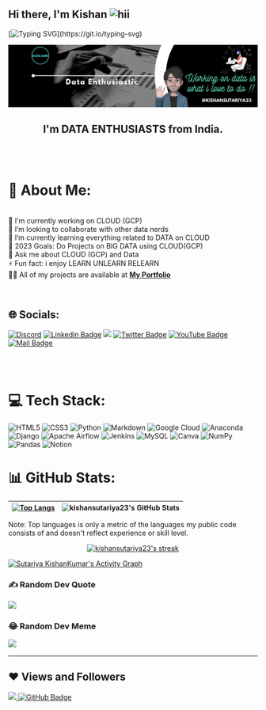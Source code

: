 ## Hi there, I'm Kishan  <img src="https://raw.githubusercontent.com/MartinHeinz/MartinHeinz/master/wave.gif" alt='hii' width="30px">

[![Typing SVG](https://readme-typing-svg.herokuapp.com?font=arial&color=3384B4&lines=Welcome+to+my+GitHub+...)](https://git.io/typing-svg)

 <img src="./images/githubreadme.png" alt="hi">
 
<h2 align="center"><strong>I'm DATA ENTHUSIASTS from India.</strong><h2>

 <br>


# 💫 About Me:
<br>🔭 I'm currently working on CLOUD (GCP)<br>💞️ I’m looking to collaborate with other data nerds<br>🌱 I’m currently learning everything related to DATA on CLOUD<br>🥅 2023 Goals: Do Projects on BIG DATA using CLOUD(GCP)<br>💬 Ask me about CLOUD (GCP) and Data<br>⚡ Fun fact: i enjoy LEARN UNLEARN RELEARN<br>  👨‍💻 All of my projects are available at **[My Portfolio](https://ks23code.netlify.app)**

<br>

## 🌐 Socials:
 

[![Discord](https://img.shields.io/badge/Discord-%237289DA.svg?logo=discord&logoColor=white)](htttps://discord.gg/https://discord.gg/PVeMAvWg)
[![Linkedin Badge][linkedinbadge]][linkedin] [![](https://img.shields.io/badge/Instagram-da3b5a?style=flat&logo=instagram&logoColor=white&link=https://www.instagram.com/ks23.code/)][instagram] [![Twitter Badge](https://img.shields.io/badge/-@ks23_code-1ca0f1?style=flat&labelColor=1ca0f1&logo=twitter&logoColor=white&link=https://twitter.com/ks23_code)][twitter]  [![YouTube Badge](https://img.shields.io/badge/-ks23code-e74c3c?style=flat&labelColor=e74c3c&logo=youtube&logoColor=white)][youtube] [![Mail Badge](https://img.shields.io/badge/-ks23.code@gmail.com-c0392b?style=flat&labelColor=c0392b&logo=gmail&logoColor=white)][gmail] 

<br>
<br>

# 💻 Tech Stack:
![HTML5](https://img.shields.io/badge/html5-%23E34F26.svg?style=for-the-badge&logo=html5&logoColor=white) ![CSS3](https://img.shields.io/badge/css3-%231572B6.svg?style=for-the-badge&logo=css3&logoColor=white) ![Python](https://img.shields.io/badge/python-3670A0?style=for-the-badge&logo=python&logoColor=ffdd54) ![Markdown](https://img.shields.io/badge/markdown-%23000000.svg?style=for-the-badge&logo=markdown&logoColor=white) ![Google Cloud](https://img.shields.io/badge/Google%20Cloud-%234285F4.svg?style=for-the-badge&logo=google-cloud&logoColor=white) 
![Anaconda](https://img.shields.io/badge/Anaconda-%2344A833.svg?style=for-the-badge&logo=anaconda&logoColor=white) ![Django](https://img.shields.io/badge/django-%23092E20.svg?style=for-the-badge&logo=django&logoColor=white) ![Apache Airflow](https://img.shields.io/badge/Apache%20Airflow-017CEE?style=for-the-badge&logo=Apache%20Airflow&logoColor=white) ![Jenkins](https://img.shields.io/badge/jenkins-%232C5263.svg?style=for-the-badge&logo=jenkins&logoColor=white) ![MySQL](https://img.shields.io/badge/mysql-%2300f.svg?style=for-the-badge&logo=mysql&logoColor=white) ![Canva](https://img.shields.io/badge/Canva-%2300C4CC.svg?style=for-the-badge&logo=Canva&logoColor=white) ![NumPy](https://img.shields.io/badge/numpy-%23013243.svg?style=for-the-badge&logo=numpy&logoColor=white) ![Pandas](https://img.shields.io/badge/pandas-%23150458.svg?style=for-the-badge&logo=pandas&logoColor=white) ![Notion](https://img.shields.io/badge/Notion-%23000000.svg?style=for-the-badge&logo=notion&logoColor=white)
<!-- ![AWS](https://img.shields.io/badge/AWS-%23FF9900.svg?style=for-the-badge&logo=amazon-aws&logoColor=white)  
![Netlify](https://img.shields.io/badge/netlify-%23000000.svg?style=for-the-badge&logo=netlify&logoColor=#00C7B7) -->

# 📊 GitHub Stats:



| [![Top Langs](https://github-readme-stats.vercel.app/api/top-langs/?username=kishansutariya23&langs_count=8&count_private=true&layout=compact&theme=tokyonight&hide_border=true)](https://github.com/anuraghazra/github-readme-stats) |![kishansutariya23's GitHub Stats](https://github-readme-stats.vercel.app/api?username=kishansutariya23&show_icons=true&count_private=true&theme=tokyonight&hide_border=true&hide=contribs,prs&custom_title=Kishansutariya23's%20GitHub%20Stats)  |
| ----------------------------------------------------------------------------------------------------------------------------------------------------------------------------------------------- | ------------------------------------------------------------------------------------------------------------------------------------------------------------------------------------------------ |

Note:</b> Top languages is only a metric of the languages my public code consists of and doesn't reflect experience or skill level.

<p align="center">
    <a href="https://github.com/kishansutariya23/github-readme-streak-stats">
        <img title="🔥 Get streak stats for your profile at git.io/streak-stats" alt="kishansutariya23's streak" src="https://github-readme-streak-stats.herokuapp.com/?user=kishansutariya23&theme=black-ice&hide_border=true&stroke=0000&background=060A0CD0"/>
    </a>
</p>
<a href="https://github.com/kishansutariya23/github-readme-activity-graph"><img alt="Sutariya KishanKumar's Activity Graph" src="https://activity-graph.herokuapp.com/graph?username=kishansutariya23&bg_color=0D1117&color=5BCDEC&line=5BCDEC&point=FFFFFF&hide_border=true"/></a>



 

### ✍️ Random Dev Quote
![](https://quotes-github-readme.vercel.app/api?type=horizontal&theme=tokyonight)

### 😂 Random Dev Meme
<img src="https://random-memer.herokuapp.com/" width="512px"/>

---
 

## ❤ Views and Followers
<a href="https://github.com/kishansutariya23/github-profile-views-counter">
    <img src="https://komarev.com/ghpvc/?username=kishansutariya23">
</a>
<a href="https://github.com/kishansutariya23?tab=followers"><img src="https://img.shields.io/github/followers/kishansutariya23?label=Followers&style=social" alt="GitHub Badge"></a>


<!-- Proudly created with GPRM ( https://gprm.itsvg.in ) -->






[linkedin]: https://www.linkedin.com/in/kishankumar-sutariya/
[twitter]: https://twitter.com/ks23_code?t=slipKXB8ZbZG4wDzoTxQ&s=09
[data.world]: https://data.world/dataman-udit
[youtube]: https://www.youtube.com/channel/UCTznaXzOXeFZ8LzWxS0d6_A
[gmail]: mailto:ks23.code@gmail.com
[skype]: skype:------?call
[instagram]:https://www.instagram.com/ks23.code/
<!-- Shields Profile Links -->

[linkedinbadge]: https://img.shields.io/badge/-kishankumar_sutariya-0e76a8?style=flat&labelColor=0e76a8&logo=linkedin&logoColor=white
[twitterbadge]: https://img.shields.io/badge/-@ks23_code-1ca0f1?style=flat&labelColor=1ca0f1&logo=twitter&logoColor=white&link=https://twitter.com/quantumudit
[gmailbadge]: https://img.shields.io/badge/-ks23.code-c0392b?style=flat&labelColor=c0392b&logo=gmail&logoColor=white
[youtubebadge]: https://img.shields.io/badge/-youtube-e74c3c?style=flat&labelColor=e74c3c&logo=youtube&logoColor=white
[instagram]:https://img.shields.io/badge/Instagram-E4405F?style=for-the-badge&logo=instagram&logoColor=white
<!-- Top Technology Badges -->

[powerbibadge]: https://img.shields.io/badge/-Power%20BI-F2C811?style=for-the-badge&labelColor=212121&logo=powerbi
[tableaubadge]: https://img.shields.io/badge/-Tableau-E97627?style=for-the-badge&labelColor=212121&logo=tableau
[sqlserverbadge]: https://img.shields.io/badge/-SQL%20Server-CC2927?style=for-the-badge&labelColor=212121&logo=Microsoft%20SQL%20Server&logoColor=CC2927
[excelbadge]: https://img.shields.io/badge/-Microsoft%20Excel-217346?style=for-the-badge&labelColor=212121&logo=Microsoft%20Excel&logoColor=217346
[pythonbadge]: https://img.shields.io/badge/-Python-3776AB?style=for-the-badge&labelColor=212121&logo=python

<!-- Tools & Technology Links -->
 
